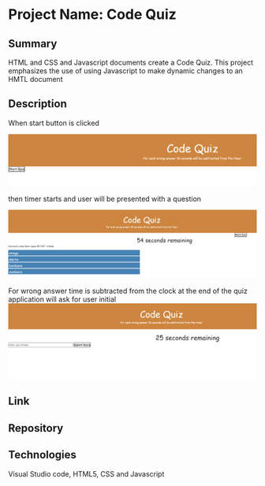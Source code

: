 # Project Name: Code Quiz

## Summary

HTML and CSS and Javascript documents create a Code Quiz.
This project emphasizes the use of using Javascript to make dynamic changes to an HMTL document

## Description

When start button is clicked

![ScreenShot](./assets/start.PNG)

then timer starts and user will be presented with a question

![ScreenShot](./assets/question.PNG)

For wrong answer time is subtracted from the clock
at the end of the quiz application will ask for user initial
![ScreenShot](./assets/Initial.PNG)

## Link

## Repository

## Technologies

Visual Studio code, HTML5, CSS and Javascript
